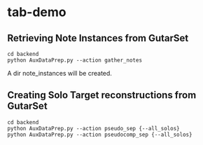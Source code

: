 # tab-demo


## Retrieving Note Instances from GutarSet

```
cd backend
python AuxDataPrep.py --action gather_notes
```
A dir note_instances will be created.


## Creating Solo Target reconstructions from GutarSet

```
cd backend
python AuxDataPrep.py --action pseudo_sep {--all_solos}
python AuxDataPrep.py --action pseudocomp_sep {--all_solos}
```


